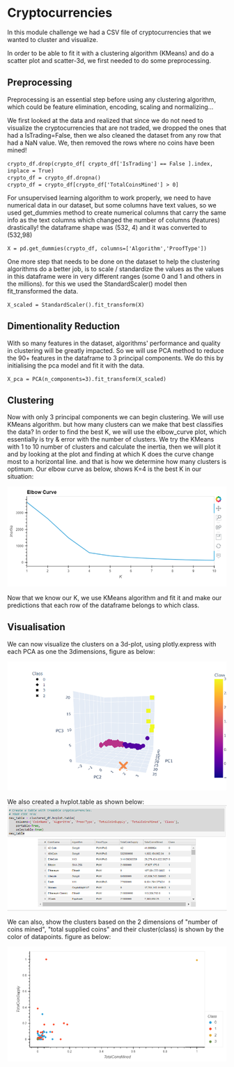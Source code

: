 # Cryptocurrencies


In this module challenge we had a CSV file of cryptocurrencies that we wanted to cluster and visualize.

In order to be able to fit it with a clustering algorithm (KMeans) and do a scatter plot and scatter-3d, we first needed to do some preprocessing.



## Preprocessing

Preprocessing is an essential step before using any clustering algorithm, which could be feature elimination, encoding, scaling and normalizing...

We first looked at the data and realized that since we do not need to visualize the cryptocurrencies that are not traded, we dropped the ones that had a IsTrading=False, then we also cleaned the dataset from any row that had a NaN value. We, then removed the rows where no coins have been mined!
```
crypto_df.drop(crypto_df[ crypto_df['IsTrading'] == False ].index, inplace = True)
crypto_df = crypto_df.dropna()
crypto_df = crypto_df[crypto_df['TotalCoinsMined'] > 0]
```

For unsupervised learning algorithm to work properly, we need to have numerical data in our dataset, but some columns have text values, so we used get_dummies method to create numerical columns that carry the same info as the text columns which changed the number of columns (features) drastically! the dataframe shape was (532, 4) and it was converted to (532,98)
```
X = pd.get_dummies(crypto_df, columns=['Algorithm','ProofType'])
```

One more step that needs to be done on the dataset to help the clustering algorithms do a better job, is to scale / standardize the values as the values in this dataframe were in very different ranges (some 0 and 1 and others in the millions). for this we used the StandardScaler() model then fit_transformed the data.
```
X_scaled = StandardScaler().fit_transform(X)
```

## Dimentionality Reduction

With so many features in the dataset, algorithms' performance and quality in clustering will be greatly impacted. So we will use PCA method to reduce the 90+ features in the dataframe to 3 principal components. We do this by initialising the pca model and fit it with the data.

```
X_pca = PCA(n_components=3).fit_transform(X_scaled)
```

## Clustering

Now with only 3 principal components we can begin clustering. We will use KMeans algorithm. but how many clusters can we make that best classifies the data? In order to find the best K, we will use the elbow_curve plot, which essentially is try & error with the number of clusters. We try the KMeans with 1 to 10 number of clusters and calculate the inertia, then we will plot it and by looking at the plot and finding at which K does the curve change most to a horizontal line. and that is how we determine how many clusters is optimum. Our elbow curve as below, shows K=4 is the best K in our situation:

![elbow_curve](/images/elbow_curve.png "Elbow Curve")

Now that we know our K, we use KMeans algorithm and fit it and make our predictions that each row of the dataframe belongs to which class.

## Visualisation

We can now visualize the clusters on a 3d-plot, using plotly.express with each PCA as one the 3dimensions, figure as below:

![3d_scatter](/images/3d_scatter.png "3d Scatter")

We also created a hvplot.table as shown below:
![hvplot_table](/images/hvplot_table.png "hvplot table")


We can also, show the clusters based on the 2 dimensions of "number of coins mined", "total supplied coins" and their cluster(class) is shown by the color of datapoints. figure as below:

![hvplot_scatter](/images/hvplot_scatter.png "hvPolt Scatter")




